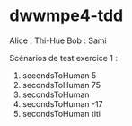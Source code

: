 # dwwmpe4-tdd
Alice : Thi-Hue
Bob : Sami

Scénarios de test exercice 1 :

1. secondsToHuman 5
2. secondsToHuman 75
3. secondsToHuman
4. secondsToHuman -17
5. secondsToHuman titi